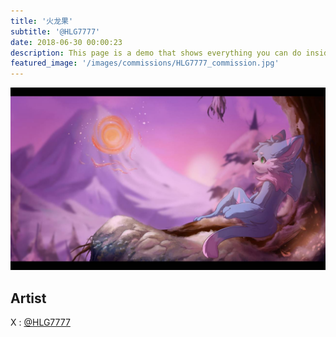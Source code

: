 ```yaml
---
title: '火龙果'
subtitle: '@HLG7777'
date: 2018-06-30 00:00:23
description: This page is a demo that shows everything you can do inside portfolio and blog posts.
featured_image: '/images/commissions/HLG7777_commission.jpg'
---
```


![](/images/commissions/HLG7777_commission.jpg)

## Artist

X : [@HLG7777](https://twitter.com/HLG7777)